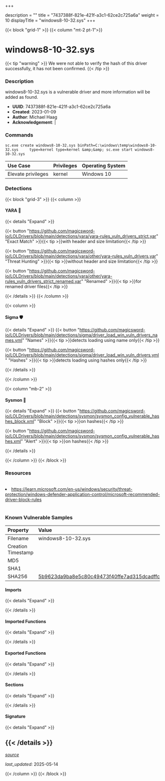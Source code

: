 +++

description = ""
title = "7437388f-821e-421f-a3c1-62ce2c725a6a"
weight = 10
displayTitle = "windows8-10-32.sys"
+++


{{< block "grid-1" >}}
{{< column "mt-2 pt-1">}}


# windows8-10-32.sys


{{< tip "warning" >}}
We were not able to verify the hash of this driver successfully, it has not been confirmed.
{{< /tip >}}


### Description

windows8-10-32.sys is a vulnerable driver and more information will be added as found.
- **UUID**: 7437388f-821e-421f-a3c1-62ce2c725a6a
- **Created**: 2023-01-09
- **Author**: Michael Haag
- **Acknowledgement**:  | [](https://twitter.com/)


### Commands

```
sc.exe create windows8-10-32.sys binPath=C:\windows\temp\windows8-10-32.sys     type=kernel type=kernel &amp;&amp; sc.exe start windows8-10-32.sys
```


| Use Case | Privileges | Operating System | 
|:---- | ---- | ---- |
| Elevate privileges | kernel | Windows 10 |



### Detections


{{< block "grid-3" >}}
{{< column >}}
#### YARA 🏹
{{< details "Expand" >}}

{{< button "https://github.com/magicsword-io/LOLDrivers/blob/main/detections/yara/yara-rules_vuln_drivers_strict.yar" "Exact Match" >}}{{< tip >}}with header and size limitation{{< /tip >}} 

{{< button "https://github.com/magicsword-io/LOLDrivers/blob/main/detections/yara/other/yara-rules_vuln_drivers.yar" "Threat Hunting" >}}{{< tip >}}without header and size limitation{{< /tip >}} 

{{< button "https://github.com/magicsword-io/LOLDrivers/blob/main/detections/yara/other/yara-rules_vuln_drivers_strict_renamed.yar" "Renamed" >}}{{< tip >}}for renamed driver files{{< /tip >}} 


{{< /details >}}
{{< /column >}}



{{< column >}}

#### Sigma 🛡️
{{< details "Expand" >}}
{{< button "https://github.com/magicsword-io/LOLDrivers/blob/main/detections/sigma/driver_load_win_vuln_drivers_names.yml" "Names" >}}{{< tip >}}detects loading using name only{{< /tip >}} 


{{< button "https://github.com/magicsword-io/LOLDrivers/blob/main/detections/sigma/driver_load_win_vuln_drivers.yml" "Hashes" >}}{{< tip >}}detects loading using hashes only{{< /tip >}} 

{{< /details >}}

{{< /column >}}


{{< column "mb-2" >}}

#### Sysmon 🔎
{{< details "Expand" >}}
{{< button "https://github.com/magicsword-io/LOLDrivers/blob/main/detections/sysmon/sysmon_config_vulnerable_hashes_block.xml" "Block" >}}{{< tip >}}on hashes{{< /tip >}} 

{{< button "https://github.com/magicsword-io/LOLDrivers/blob/main/detections/sysmon/sysmon_config_vulnerable_hashes.xml" "Alert" >}}{{< tip >}}on hashes{{< /tip >}} 

{{< /details >}}

{{< /column >}}
{{< /block >}}


### Resources
<br>
<li><a href="https://learn.microsoft.com/en-us/windows/security/threat-protection/windows-defender-application-control/microsoft-recommended-driver-block-rules">https://learn.microsoft.com/en-us/windows/security/threat-protection/windows-defender-application-control/microsoft-recommended-driver-block-rules</a></li>
<br>


### Known Vulnerable Samples

| Property           | Value |
|:-------------------|:------|
| Filename           | windows8-10-32.sys |
| Creation Timestamp           |  |
| MD5                | [](https://www.virustotal.com/gui/file/) |
| SHA1               | [](https://www.virustotal.com/gui/file/) |
| SHA256             | [5b9623da9ba8e5c80c49473f40ffe7ad315dcadffc3230afdc9d9226d60a715a](https://www.virustotal.com/gui/file/5b9623da9ba8e5c80c49473f40ffe7ad315dcadffc3230afdc9d9226d60a715a) |



#### Imports
{{< details "Expand" >}}

{{< /details >}}
#### Imported Functions
{{< details "Expand" >}}

{{< /details >}}
#### Exported Functions
{{< details "Expand" >}}

{{< /details >}}

#### Sections
{{< details "Expand" >}}

{{< /details >}}
#### Signature
{{< details "Expand" >}}

{{< /details >}}
-----



[*source*](https://github.com/magicsword-io/LOLDrivers/blob/main/yaml/7437388f-821e-421f-a3c1-62ce2c725a6a.yaml)

*last_updated:* 2025-05-14

{{< /column >}}
{{< /block >}}
